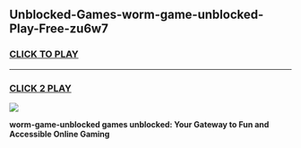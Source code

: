 
## Unblocked-Games-worm-game-unblocked-Play-Free-zu6w7
<h3>
<a href="https://premium76.site?title=worm-game-unblocked&ref=18A1">CLICK TO PLAY</a></h3>
<hr>

<h3>
<a href="https://premium76.site?title=worm-game-unblocked&ref=18A1">CLICK 2 PLAY</a>
  
</h3>

<a href="https://premium76.site?title=worm-game-unblocked&ref=18A1"><img src="https://clearcache.store/games.png"></a>


**worm-game-unblocked games unblocked: Your Gateway to Fun and Accessible Online Gaming**
